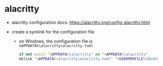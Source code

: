 # alacritty

- alacritty configuration docs: https://alacritty.org/config-alacritty.html

- create a symlink for the configuration file

  - on Windows, the configuration file is `%APPDATA%\alacritty\alacritty.toml`
    ```bat
    if not exist "%APPDATA%\alacritty" md "%APPDATA%\alacritty"
    mklink "%APPDATA%\alacritty\alacritty.toml" "%USERPROFILE%\Desktop\config\alacritty\alacritty.toml"
    ```
